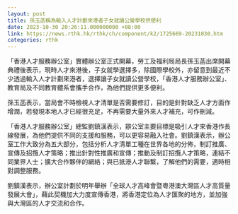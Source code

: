 ```yaml
---
layout: post
title: 孫玉菡稱為輸入人才計劃來港者子女就讀公營學校供便利
date: 2023-10-30 20:26:11.000000000 +08:00
link: https://news.rthk.hk/rthk/ch/component/k2/1725669-20231030.htm
categories: rthk
---
```


「香港人才服務辦公室」實體辦公室正式開幕，勞工及福利局局長孫玉菡出席開幕典禮後表示，現時人才來港後，子女就學選擇多，除國際學校外，亦留意到最近不少透過輸入人才計劃來港者，選擇讓子女就讀公營學校，「香港人才服務辦公室」、教育局及不同教育體系會攜手合作，為他們提供更多便利。

孫玉菡表示，當局會不時檢視人才清單是否需要修訂，目的是針對缺乏人才方面作增潤，若發現本地人才已經很充足，不再需要大量外來人才補充，可作刪減。

「香港人才服務辦公室」總監劉鎮漢表示，辧公室主要目標是吸引人才來香港作長線發展，為他們提供不同的支援和服務，可以更容易融入社會。劉鎮漢表示，辦公室工作大致分為五大部分，包括分析人才清單工種在世界各地的分佈，制訂推廣、宣傳及招攬人才策略；推出針對性推廣和宣傳；推動及制訂招攬人才策略，連結不同業界人士；擴大合作夥伴的網絡；與已抵港人才聯繫，了解他們的需要，適時相對調整服務。

劉鎮漢表示，辦公室計劃於明年舉辦「全球人才高峰會暨粵港澳大灣區人才高質量發展大會」，藉此契機加大力度宣傳香港，將香港定位為人才匯聚的地方，並加強與大灣區的人才交流和合作。
